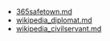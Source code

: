 * [365safetown.md](365safetown.md)
* [wikipedia_diplomat.md](wikipedia_diplomat.md)
* [wikipedia_civilservant.md](wikipedia_civilservant.md)
